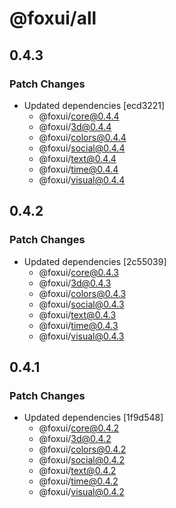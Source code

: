 # @foxui/all

## 0.4.3

### Patch Changes

- Updated dependencies [ecd3221]
  - @foxui/core@0.4.4
  - @foxui/3d@0.4.4
  - @foxui/colors@0.4.4
  - @foxui/social@0.4.4
  - @foxui/text@0.4.4
  - @foxui/time@0.4.4
  - @foxui/visual@0.4.4

## 0.4.2

### Patch Changes

- Updated dependencies [2c55039]
  - @foxui/core@0.4.3
  - @foxui/3d@0.4.3
  - @foxui/colors@0.4.3
  - @foxui/social@0.4.3
  - @foxui/text@0.4.3
  - @foxui/time@0.4.3
  - @foxui/visual@0.4.3

## 0.4.1

### Patch Changes

- Updated dependencies [1f9d548]
  - @foxui/core@0.4.2
  - @foxui/3d@0.4.2
  - @foxui/colors@0.4.2
  - @foxui/social@0.4.2
  - @foxui/text@0.4.2
  - @foxui/time@0.4.2
  - @foxui/visual@0.4.2

